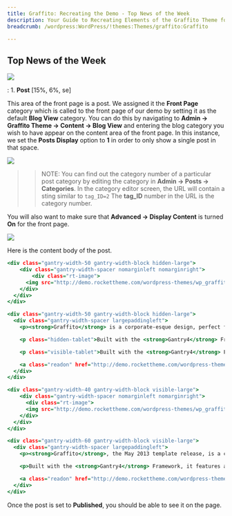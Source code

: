 ```yaml
---
title: Graffito: Recreating the Demo - Top News of the Week
description: Your Guide to Recreating Elements of the Graffito Theme for WordPress
breadcrumb: /wordpress:WordPress/!themes:Themes/graffito:Graffito

---
```


Top News of the Week
-----

![][demo1]

:	1. **Post** [15%, 6%, se]

This area of the front page is a post. We assigned it the **Front Page** category which is called to the front page of our demo by setting it as the default **Blog View** category. You can do this by navigating to **Admin -> Graffito Theme -> Content -> Blog View** and entering the blog category you wish to have appear on the content area of the front page. In this instance, we set the **Posts Display** option to **1** in order to only show a single post in that space.

![][blogview]

>> NOTE: You can find out the category number of a particular post category by editing the category in **Admin -> Posts -> Categories**. In the category editor screen, the URL will contain a sting similar to `tag_ID=2` The **tag_ID** number in the URL is the category number.

You will also want to make sure that **Advanced -> Display Content** is turned **On** for the front page. 

![][postbody]

Here is the content body of the post.

~~~ .html
<div class="gantry-width-50 gantry-width-block hidden-large">
    <div class="gantry-width-spacer nomarginleft nomarginright">
        <div class="rt-image">
      <img src="http://demo.rockettheme.com/wordpress-themes/wp_graffito/wp-content/rockettheme/rt_graffito_wp/frontpage/general/featured-1.jpg" alt="image" />
    </div>
  </div>
</div>  

<div class="gantry-width-50 gantry-width-block hidden-large">
  <div class="gantry-width-spacer largepaddingleft">
    <p><strong>Graffito</strong> is a corporate-esque design, perfect for many sites with its contrast of visual character with subtlety.</p> 

    <p class="hidden-tablet">Built with the <strong>Gantry4</strong> Framework, it features a responsive layout and LESS CSS support for dynamic behaviours within stylesheets.</p>

    <p class="visible-tablet">Built with the <strong>Gantry4</strong> Framework, it features a responsive layout.</p>

    <a class="readon" href="http://demo.rockettheme.com/wordpress-themes/wp_graffito/features/"><span>See More</span></a>
  </div>
</div>

<div class="gantry-width-40 gantry-width-block visible-large">
    <div class="gantry-width-spacer nomarginleft nomarginright">
      <div class="rt-image">
      <img src="http://demo.rockettheme.com/wordpress-themes/wp_graffito/wp-content/rockettheme/rt_graffito_wp/frontpage/general/featured-1.jpg" alt="image" />
    </div>
  </div>
</div>  

<div class="gantry-width-60 gantry-width-block visible-large">
  <div class="gantry-width-spacer largepaddingleft">
    <p><strong>Graffito</strong>, the May 2013 template release, is a corporate-esque design, perfect for many sites with its contrast of visual character with subtlety.</p> 

    <p>Built with the <strong>Gantry4</strong> Framework, it features a responsive layout and LESS CSS support  for dynamic behaviours within stylesheets.</p>

    <a class="readon" href="http://demo.rockettheme.com/wordpress-themes/wp_graffito/features/"><span>See More</span></a>
  </div>
</div>
~~~

Once the post is set to **Published**, you should be able to see it on the page.

[demo1]: assets/wp_graffito_demo_4.jpeg
[postbody]: assets/postbody.jpg
[blogview]: assets/blogview.jpg